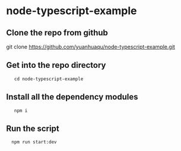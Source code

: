 # node-typescript-example

## Clone the repo from github

git clone https://github.com/yuanhuaqu/node-typescript-example.git

## Get into the repo directory

```
   cd node-typescript-example
```

## Install all the dependency modules

```
   npm i
```

## Run the script

```
  npm run start:dev
```
